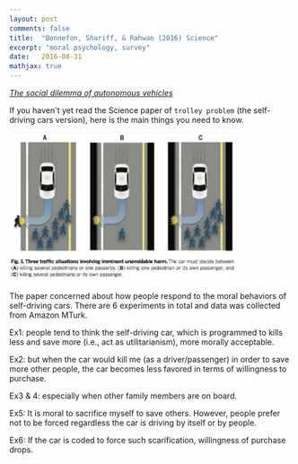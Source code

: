 ```yaml
---
layout: post
comments: false
title:  "Bonnefon, Shariff, & Rahwan (2016) Science"
excerpt: "moral psychology, survey"
date:   2016-08-31
mathjax: true
---
```


[*The social dilemma of autonomous vehicles*](http://science.sciencemag.org/content/352/6293/1573)


If you haven't yet read the Science paper of `trolley problem` (the self-driving cars version), here is the main things you need to know.

<img src="/images/paper1_1" style="width: 80%; height: 80%; margin-left: auto; margin-right: auto;">


The paper concerned about how people respond to the moral behaviors of self-driving cars.
There are 6 experiments in total and data was collected from Amazon MTurk.

Ex1: people tend to think the self-driving car, which is programmed to kills less and save more (i.e., act as utilitarianism), more morally acceptable.

Ex2: but when the car would kill me (as a driver/passenger) in order to save more other people, the car becomes less favored in terms of willingness to purchase.

Ex3 & 4: especially when other family members are on board.

Ex5: It is moral to sacrifice myself to save others. However, people prefer not to be forced regardless the car is driving by itself or by people.

Ex6: If the car is coded to force such scarification, willingness of purchase drops.



